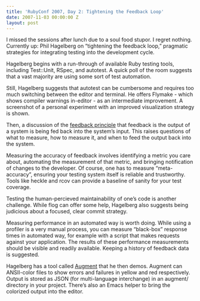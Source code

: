 ```yaml
---
title: 'RubyConf 2007, Day 2: Tightening the Feedback Loop'
date: 2007-11-03 00:00:00 Z
layout: post
---
```


I missed the sessions after lunch due to a soul food stupor. I regret nothing. Currently up: Phil Hagelberg on “tightening the feedback loop,” pragmatic strategies for integrating testing into the development cycle.

Hagelberg begins with a run-through of available Ruby testing tools, including Test::Unit, RSpec, and autotest. A quick poll of the room suggests that a vast majority are using some sort of test automation.

Still, Hagelberg suggests that autotest can be cumbersome and requires too much switching between the editor and terminal. He offers Flymake - which shows compiler warnings in-editor - as an intermediate improvement. A screenshot of a personal experiment with an improved visualization strategy is shown.

Then, a discussion of the [feedback principle]() that feedback is the output of a system is being fed back into the system’s input. This raises questions of what to measure, how to measure it, and when to feed the output back into the system.

Measuring the accuracy of feedback involves identifying a metric you care about, automating the measurement of that metric, and bringing notification of changes to the developer. Of course, one has to measure “meta-accuracy”, ensuring your testing system itself is reliable and trustworthy. Tools like heckle and rcov can provide a baseline of sanity for your test coverage.

Testing the human-percieved maintainability of one’s code is another challenge. While flog can offer some help, Hagelberg also suggests being judicious about a focused, clear commit strategy.

Measuring performance in an automated way is worth doing. While using a profiler is a very manual process, you can measure “black-box” response times in automated way, for example with a script that makes requests against your application. The results of these performance measurements should be visible and readily available. Keeping a history of feedback data is suggested.

Hagelberg has a tool called [Augment](http://augment.rubyforge.org/) that he then demos. Augment can ANSII-color files to show errors and failures in yellow and red respectively. Output is stored as JSON (for multi-language interchange) in an augment/ directory in your project. There’s also an Emacs helper to bring the colorized output into the editor.
